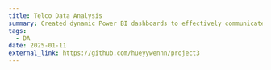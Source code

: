 ```yaml
---
title: Telco Data Analysis
summary: Created dynamic Power BI dashboards to effectively communicate KPIs and deliver tailored solutions to client requests. Demonstrating strong communication through concise, informative email updates to engagement partners, providing actionable insights based on data analysis. Utilizing analytical problem-solving skills to investigate HR data, focusing on gender-related KPIs, and identifying root causes of gender balance issues at the executive management level, emphasizing a commitment to data-driven decision-making.
tags:
  - DA
date: 2025-01-11
external_link: https://github.com/hueyywennn/project3
---
```

